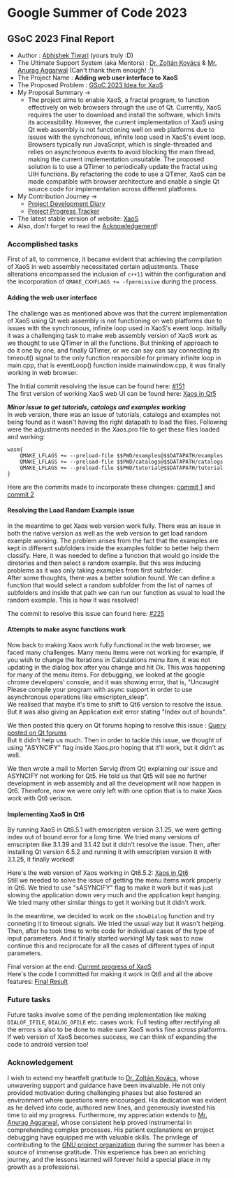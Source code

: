 # Google Summer of Code 2023
## GSoC 2023 Final Report

* Author :  [Abhishek Tiwari](https://github.com/tabhishek432) (yours truly :D)
* The Ultimate Support System (aka Mentors) : [Dr. Zoltán Kovács](https://github.com/kovzol) & [Mr. Anurag Aggarwal](https://github.com/kanurag94) (Can't thank them enough! :')
* The Project Name : **Adding web user interface to XaoS**
* The Proposed Problem : [GSoC 2023 Idea for XaoS](https://www.gnu.org/software/soc-projects/ideas-2023.html#xaos)
* My Proposal Summary ->
    * The project aims to enable XaoS, a fractal program, to function effectively on web browsers through the use of Qt. Currently, XaoS requires the user to download and install the software, which limits its accessibility. However, the current implementation of XaoS using Qt web assembly is not functioning well on web platforms due to issues with the synchronous, infinite loop used in XaoS's event loop. Browsers typically run JavaScript, which is single-threaded and relies on asynchronous events to avoid blocking the main thread, making the current implementation unsuitable. The proposed solution is to use a QTimer to periodically update the fractal using UIH functions. By refactoring the code to use a QTimer, XaoS can be made compatible with browser architecture and enable a single Qt source code for implementation across different platforms.
* My Contribution Journey ->
    * [Project Development Diary](https://docs.google.com/document/d/1gsRQepBochpEL1ASOPFwII6olB8vulU73TDNcHqstUE/edit?usp=sharing) 
    * [Project Progress Tracker](https://docs.google.com/spreadsheets/d/1925x3CV-awJKOs7Q3sSbBp-BN1PwsH4O2mp9Xqw5H4c/edit?usp=sharing)
* The latest stable version of website: [XaoS](https://matek.hu/zoltan/xaos/)
* Also, don't forget to read the [Acknowledgement](https://github.com/tabhishek432/GSoC-2023-xaos#acknowledgement)!

### Accomplished tasks
First of all, to commence, it became evident that achieving the compilation of XaoS in web assembly necessitated certain adjustments. These alterations encompassed the inclusion of `c++11` within the configuration and the incorporation of `QMAKE_CXXFLAGS += -fpermissive` during the process.
#### Adding the web user interface
The challenge was as mentioned above was that the current implementation of XaoS using Qt web assembly is not functioning on web platforms due to issues with the synchronous, infinite loop used in XaoS's event loop. Initially it was a challenging task to make web assembly version of XaoS work as we thought to use QTimer in all the functions. But thinking of approach to do it one by one, and finally QTimer, or we can say can say connecting its timeout() signal to the only function responsible for primary infinite loop in main.cpp, that is eventLoop() function inside mainwindow.cpp, it was finally working in web browser.

The Initial commit resolving the issue can be found here: [#151](https://github.com/xaos-project/XaoS/commit/8a08d80386325dd0ec700f0fcd1d6d717a03b76d) <br />
The first version of working XaoS web UI can be found here: [Xaos in Qt5](https://matek.hu/zoltan/xaos.qt5/)

***Minor issue to get tutorials, catalogs and examples working***<br />
In web version, there was an issue of tutorials, catalogs and examples not being found as it wasn't having the right datapath to load the files. Following were the adjustments needed in the Xaos.pro file to get these files loaded and working:
```
wasm{
    QMAKE_LFLAGS += --preload-file $$PWD/examples@$$DATAPATH/examples
    QMAKE_LFLAGS += --preload-file $$PWD/catalogs@$$DATAPATH/catalogs
    QMAKE_LFLAGS += --preload-file $$PWD/tutorial@$$DATAPATH/tutorial
}
```
Here are the commits made to incorporate these changes: [commit 1](https://github.com/xaos-project/XaoS/commit/2aaa9fec927da3878f18d242760fa4f86e5626e8) and [commit 2](https://github.com/xaos-project/XaoS/commit/84b5dba18df410ea576f6e445bce1f96d8bd5058)

#### Resolving the Load Random Example issue
In the meantime to get Xaos web version work fully. There was an issue in both the native version as well as the web version to get load random example working. The problem arises from the fact that the examples are kept in different subfolders inside the examples folder to better help them classify. Here, it was needed to define a function that would go inside the diretories and then select a random example. But this was inducing problems as it was only taking examples from first subfolder. <br />
After some thoughts, there was a better solution found. We can define a function that would select a random subfolder from the list of names of subfolders and inside that path we can run our function as usual to load the random example. This is how it was resolved!

The commit to resolve this issue can found here: [#225](https://github.com/xaos-project/XaoS/commit/67a9c261479e5dc70db9704d468c99d65725aeef)

#### Attempts to make async functions work
Now back to making Xaos work fully functional in the web browser, we faced many challenges. Many menu items were not working for example, if you wish to change the Iterations in Calculations menu item, it was not updating in the dialog box after you change and hit Ok. This was happening for many of the menu items. For debugging, we looked at the google chrome developers' console, and it was showing error, that is, "Uncaught Please compile your program with async support in order to use asynchronous operations like emscripten_sleep". <br />
We realised that maybe it's time to shift to Qt6 version to resolve the issue. But it was also giving an Application exit error stating "Index out of bounds".

We then posted this query on Qt forums hoping to resolve this issue : [Query posted on Qt forums](https://forum.qt.io/topic/146513/error-while-running-xaos-as-a-web-application-in-qt6) <br />
But it didn't help us much. Then in order to tackle this issue, we thought of using "ASYNCIFY" flag inside Xaos.pro hoping that it'll work, but it didn't as well. <br />

We then wrote a mail to Morten Sørvig (from Qt) explaining our issue and ASYNCIFY not working for Qt5. He told us that Qt5 will see no further development in web assembly and all the development will now happen in Qt6. Therefore, now we were only left with one option that is to make Xaos work with Qt6 verison.

#### Implementing XaoS in Qt6
By running XaoS in Qt6.5.1 with emscripten version 3.1.25, we were getting index out of bound error for a long time. We tried many versions of emscripten like 3.1.39 and 3.1.42 but it didn't resolve the issue. Then, after installing Qt version 6.5.2 and running it with emscripten version it with 3.1.25, it finally worked!

Here's the web version of Xaos working in Qt6.5.2: [Xaos in Qt6](https://matek.hu/zoltan/xaos.qt6/xaos.html) <br />
Still we needed to solve the issue of getting the menu items work properly in Qt6. We tried to use "sASYNCIFY" flag to make it work but it was just slowing the application down very much and the application kept hanging. We tried many other similar things to get it working but it didn't work.

In the meantime, we decided to work on the `showDialog` function and try conneting it to timeout signals. We tried the usual way but it wasn't helping. Then, after he took time to write code for individual cases of the type of input parameters. And it finally started working! My task was to now continue this and reciprocate for all the cases of different types of input parameters.

Final version at the end: [Current progress of XaoS](https://matek.hu/zoltan/xaos-20230830/) <br />
Here's the code I committed for making it work in Qt6 and all the above features: [Final Result](https://github.com/tabhishek432/XaoS/tree/qt6) <br />

### Future tasks
Future tasks involve some of the pending implementation like making `DIALOF_IFILE`, `DIALOG_OFILE` etc. cases work. Full testing after rectifying all the errors is also to be done to make sure XaoS works fine across platforms.<br />
If web version of XaoS becomes success, we can think of expanding the code to android version too!

### Acknowledgement
I wish to extend my heartfelt gratitude to [Dr. Zoltán Kovács](https://github.com/kovzol), whose unwavering support and guidance have been invaluable. He not only provided motivation during challenging phases but also fostered an environment where questions were encouraged. His dedication was evident as he delved into code, authored new lines, and generously invested his time to aid my progress. Furthermore, my appreciation extends to [Mr. Anurag Aggarwal](https://github.com/kanurag94), whose consistent help proved instrumental in comprehending complex processes. His patient explanations on project debugging have equipped me with valuable skills. The privilege of contributing to the [GNU project organization](https://www.gnu.org/home.en.html) during the summer has been a source of immense gratitude. This experience has been an enriching journey, and the lessons learned will forever hold a special place in my growth as a professional.


